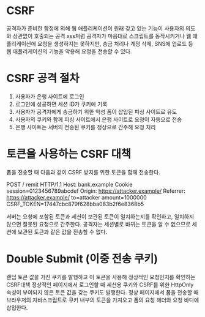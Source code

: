 # CSRF

공격자가 준비한 함정에 의해 웹 애플리케이션이 원래 갖고 있는 기능이 사용자의 의도와 상관없이 호출되는 공격
xss처럼 공격자가 마음대로 스크립트를 동작시키거나 웹 애플리케이션에 요청을 생성하지는 못하지만,
송금 처리나 계정 삭제, SNS에 업로드 등 웹 애플리케이션의 기능을 악용해 요청을 전송할 수 있다.

# CSRF 공격 절차

1. 사용자가 은행 사이트에 로그인
2. 로그인에 성공하면 세션 ID가 쿠키에 기록
3. 사용자가 공격자에게 송금하기 위한 악성 폼이 삽입된 피싱 사이트로 유도
4. 사용자의 쿠키와 함께 피싱 사이트에서 은행 사이트로 요청이 자동으로 전송
5. 은행 사이트는 서버의 전송된 쿠키를 정상으로 간주해 요청 처리

# 토큰을 사용하는 CSRF 대책

폼을 전송할 때 다음과 같이 CSRF 방지를 위한 토큰을 함께 전송한다.

POST / remit HTTP/1.1
Host: bank.example
Cookie session=0123456789abcdef
Origin: https://attacker.example/
Referrer: https://attacker.example/
to=attacker
amount=1000000
CSRF_TOKEN=17447cbc879f628bba083b2f6e8368b5

서버는 요청에 포함된 토큰과 세션이 보관된 토큰이 일치하는지를 확인하고, 일치하지 않으면 잘못된 요청으로 간주한다.
공격자는 세션별로 바뀌는 토큰을 알 수 없으므로 세션에 보관된 토큰과 같은 값을 전송할 수 없다.

# Double Submit (이중 전송 쿠키)

랜덤 토큰 값을 가진 쿠키를 발행하고 이 토큰을 사용해 정상적인 요청인지를 확인하는 CSRF대책
정상적인 페이지에서 로그인할 때 세션용 쿠키와 CSRF를 위한 HttpOnly 속성이 부여되지 않은 토큰 값을 갖는 쿠키도 발행한다.
정상 페이지에서 폼을 전송할 때 브라우저의 자바스크립트로 쿠키 내부의 토큰을 가져오고 폼의 요청 헤더와 요청 바디에 삽입한다.

